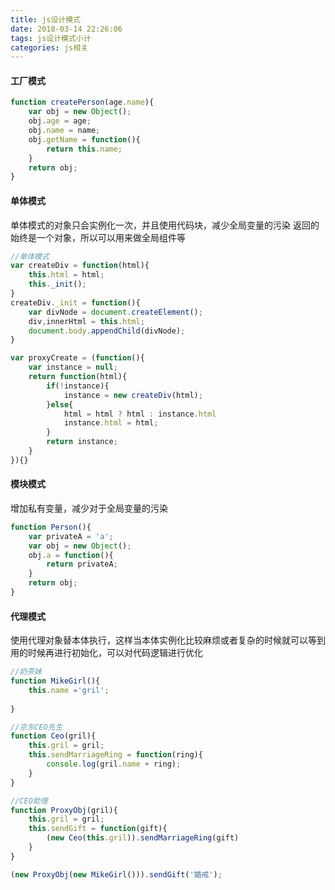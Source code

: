 ```yaml
---
title: js设计模式
date: 2018-03-14 22:26:06
tags: js设计模式小计
categories: js相关
---
```


#### 工厂模式

```javascript
function createPerson(age.name){
    var obj = new Object();
	obj.age = age;
	obj.name = name;
	obj.getName = function(){
		return this.name;
	}
	return obj;
}
```
<!--more-->
#### 单体模式

单体模式的对象只会实例化一次，并且使用代码块，减少全局变量的污染
返回的始终是一个对象，所以可以用来做全局组件等

```javascript
//单体模式
var createDiv = function(html){
	this.html = html;
	this._init();
}
createDiv._init = function(){
	var divNode = document.createElement();
	div,innerHtml = this.html;
	document.body.appendChild(divNode);
}

var proxyCreate = (function(){
	var instance = null;
	return function(html){
		if(!instance){
			instance = new createDiv(html);
		}else{
		    html = html ? html : instance.html
			instance.html = html;
		}
		return instance;
	}
}){}
```

#### 模块模式

增加私有变量，减少对于全局变量的污染

```javascript
function Person(){
    var privateA = 'a';  
    var obj = new Object();
    obj.a = function(){
    	return privateA;
    }
    return obj;
}
```

#### 代理模式

使用代理对象替本体执行，这样当本体实例化比较麻烦或者复杂的时候就可以等到用的时候再进行初始化，可以对代码逻辑进行优化

```javascript
//奶茶妹
function MikeGirl(){
	this.name ='gril';
	
} 

//京东CEO先生
function Ceo(gril){
	this.gril = gril;
	this.sendMarriageRing = function(ring){
		console.log(gril.name + ring);
	}
}

//CEO助理
function ProxyObj(gril){
	this.gril = gril;
	this.sendGift = function(gift){
		(new Ceo(this.gril)).sendMarriageRing(gift)
	}
}

(new ProxyObj(new MikeGirl())).sendGift('婚戒');
```
